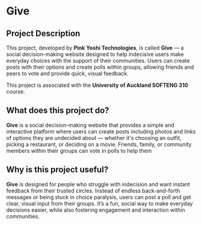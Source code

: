 # Give

## Project Description
This project, developed by **Pink Yoshi Technologies**, is called **Give** — a social decision-making website designed to help indecisive users make everyday choices with the support of their communities. Users can create posts with their options and create polls within groups, allowing friends and peers to vote and provide quick, visual feedback.

This project is associated with the **University of Auckland SOFTENG 310** course.

## What does this project do?
**Give** is a social decision-making website that provides a simple and interactive platform where users can create posts including photos and links of options they are undecided about — whether it's choosing an outfit, picking a restaurant, or deciding on a movie. Friends, family, or community members within their groups can vote in polls to help them

## Why is this project useful?
**Give** is designed for people who struggle with indecision and want instant feedback from their trusted circles. Instead of endless back-and-forth messages or being stuck in choice paralysis, users can post a poll and get clear, visual input from their groups. It’s a fun, social way to make everyday decisions easier, while also fostering engagement and interaction within communities.
